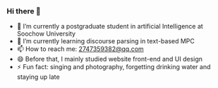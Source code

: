 ### Hi there 👋

- 🔭 I’m currently a postgraduate student in artificial Intelligence at Soochow University
- 🌱 I’m currently learning discourse parsing in text-based MPC
- 📫 How to reach me: 2747359382@qq.com
- 😄 Before that, I mainly studied website front-end and UI design
- ⚡ Fun fact:  singing and photography, forgetting drinking water and staying up late

